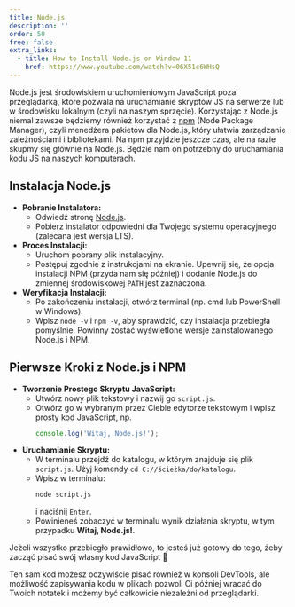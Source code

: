 ```yaml
---
title: Node.js
description: ''
order: 50
free: false
extra_links:
  - title: How to Install Node.js on Window 11
    href: https://www.youtube.com/watch?v=06X51c6WHsQ
---
```


Node.js jest środowiskiem uruchomieniowym JavaScript poza przeglądarką, które pozwala na uruchamianie skryptów JS na serwerze lub w środowisku lokalnym (czyli na naszym sprzęcie). Korzystając z Node.js niemal zawsze będziemy również korzystać z [npm](https://www.npmjs.com/) (Node Package Manager), czyli menedżera pakietów dla Node.js, który ułatwia zarządzanie zależnościami i bibliotekami. Na npm przyjdzie jeszcze czas, ale na razie skupmy się głównie na Node.js. Będzie nam on potrzebny do uruchamiania kodu JS na naszych komputerach.

## Instalacja Node.js

- **Pobranie Instalatora:**
  - Odwiedź stronę [Node.js](https://nodejs.org/).
  - Pobierz instalator odpowiedni dla Twojego systemu operacyjnego (zalecana jest wersja LTS).
- **Proces Instalacji:**
  - Uruchom pobrany plik instalacyjny.
  - Postępuj zgodnie z instrukcjami na ekranie. Upewnij się, że opcja instalacji NPM (przyda nam się później) i dodanie Node.js do zmiennej środowiskowej `PATH` jest zaznaczona.
- **Weryfikacja Instalacji:**
  - Po zakończeniu instalacji, otwórz terminal (np. cmd lub PowerShell w Windows).
  - Wpisz `node -v` i `npm -v`, aby sprawdzić, czy instalacja przebiegła pomyślnie. Powinny zostać wyświetlone wersje zainstalowanego Node.js i NPM.

## Pierwsze Kroki z Node.js i NPM

- **Tworzenie Prostego Skryptu JavaScript:**
  - Utwórz nowy plik tekstowy i nazwij go `script.js`.
  - Otwórz go w wybranym przez Ciebie edytorze tekstowym i wpisz prosty kod JavaScript, np.
    ```js
    console.log('Witaj, Node.js!');
    ```
- **Uruchamianie Skryptu:**
  - W terminalu przejdź do katalogu, w którym znajduje się plik `script.js`. Użyj komendy `cd C://ścieżka/do/katalogu`.
  - Wpisz w terminalu:
    ```bash
    node script.js
    ```
    i naciśnij `Enter`.
  - Powinieneś zobaczyć w terminalu wynik działania skryptu, w tym przypadku **Witaj, Node.js!**.

Jeżeli wszystko przebiegło prawidłowo, to jesteś już gotowy do tego, żeby zacząć pisać swój własny kod JavaScript 🎉

Ten sam kod możesz oczywiście pisać również w konsoli DevTools, ale możliwość zapisywania kodu w plikach pozwoli Ci później wracać do Twoich notatek i możemy być całkowicie niezależni od przeglądarki.
